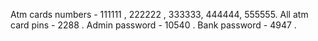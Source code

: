 Atm cards numbers - 111111 , 222222 , 333333, 444444, 555555.
All atm card pins - 2288 .
Admin password - 10540 .
Bank password - 4947 .
